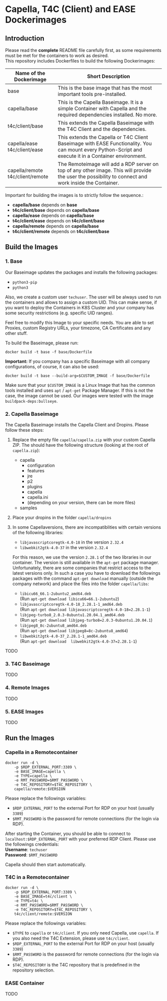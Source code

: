 # Capella, T4C (Client) and EASE Dockerimages

## Introduction
Please read the <b>complete</b> README file carefully first, as some requirements must be met for the containers to work as desired. <br>
This repository includes Dockerfiles to build the following Dockerimages:

| Name of the Dockerimage | Short Description |
|------|---|
| base |This is the base image that has the most important tools pre-installed.|
|capella/base|This is the Capella Baseimage. It is a simple Container with Capella and the required dependencies installed. No more.|
|t4c/client/base|This extends the Capella Baseimage with the T4C Client and the dependencies.|
|capella/ease<br>t4c/client/ease|This extends the Capella or T4C Client Baseimage with EASE Functionality. You can mount every Python-Script and execute it in a Container environment. |
|capella/remote <br> t4c/client/remote|The Remoteimage will add a RDP server on top of any other image. This will provide the user the possibility to connect and work inside the Container.|


Important for building the images is to strictly follow the sequence.: 
- <b>capella/base</b> depends on <b>base</b>
- <b>t4c/client/base</b> depends on <b>capella/base</b>
- <b>capella/ease</b> depends on <b>capella/base</b>
- <b>t4c/client/ease</b> depends on <b>t4c/client/base</b>
- <b>capella/remote</b> depends on <b>capella/base</b>
- <b>t4c/client/remote</b> depends on <b>t4c/client/base</b>

## Build the Images

### 1. Base
Our Baseimage updates the packages and installs the following packages: 
- `python3-pip`
- `python3` 

Also, we create a custom user `techuser`. The user will be always used to run the containers and allows to assign a custom UID. This can make sense, if you want to deploy the Containers in K8S Cluster and your company has some security restrictions (e.g. specific UID ranges). 

Feel free to modify this Image to your specific needs. You are able to set Proxies, custom Registry URLs, your timezone, CA Certificates and any other stuff.

To build the Baseimage, please run: 
```
docker build -t base -f base/Dockerfile
```

<b>Important:</b>
 If you company has a specific Baseimage with all company configurations, of course, it can also be used: 
```
docker build -t base --build-arg=$CUSTOM_IMAGE -f base/Dockerfile
```
Make sure that your `$CUSTOM_IMAGE` is a Linux Image that has the common tools installed and uses `apt` / `apt-get` Package Manager. If this is not the case, the image cannot be used. Our images were tested with the image `buildpack-deps:bullseye`. 

### 2. Capella Baseimage
The Capella Baseimage installs the Capella Client and Dropins. 
Please follow these steps: 
1) Replace the empty file `capella/capella.zip` with your custom Capella ZIP. The should have the following structure (looking at the root of `capella.zip`): 
    - capella
      - configuration
      - features
      - jre
      - p2
      - plugins
      - capella
      - capella.ini
      - (depending on your version, there can be more files)
    - samples
2) Place your dropins in the folder `capella/dropins`
3) In some Capellaversions, there are incompatiblities with certain versions of the following libraries: 
    - `libjavascriptcoregtk-4.0-18` in the version `2.32.4`
    - `libwebkit2gtk-4.0-37` in the version `2.32.4`

    For this reason, we use the version `2.28.1` of the two libraries in our container. The version is still available in the `apt-get` package manager. Unfortunately, there are some companies that restrict access to the latest versions only. In such a case you have to download the followings packages with the command `apt-get download` manually (outside the company network) and place the files into the folder `capella/libs`:
    - `libicu66_66.1-2ubuntu2_amd64.deb` <br>
    (Run `apt-get download libicu66=66.1-2ubuntu2`)
    - `libjavascriptcoregtk-4.0-18_2.28.1-1_amd64.deb` <br>
    (Run `apt-get download libjavascriptcoregtk-4.0-18=2.28.1-1`)
    - `libjpeg-turbo8_2.0.3-0ubuntu1.20.04.1_amd64.deb` <br>
    (Run `apt-get download libjpeg-turbo8=2.0.3-0ubuntu1.20.04.1`)
    - `libjpeg8_8c-2ubuntu8_amd64.deb` <br>
    (Run `apt-get download libjpeg8=8c-2ubuntu8_amd64`)
    - `libwebkit2gtk-4.0-37_2.28.1-1_amd64.deb` <br>
    (Run `apt-get download  libwebkit2gtk-4.0-37=2.28.1-1`)

TODO

### 3. T4C Baseimage
TODO

### 4. Remote Images
TODO

### 5. EASE Images
TODO

## Run the Images

### Capella in a Remotecontainer
```
docker run -d \
    -p $RDP_EXTERNAL_PORT:3389 \
    -e BASE_IMAGE=capella \
    -e TYPE=capella \
    -e RMT_PASSWORD=$RMT_PASSWORD \
    -e T4C_REPOSITORY=$T4C_REPOSITORY \
    capella/remote:$VERSION
```

Please replace the followings variables: 
- `$RDP_EXTERNAL_PORT` to the external Port for RDP on your host (usually `3389`)
- `$RMT_PASSWORD` is the password for remote connections (for the login via RDP).

After starting the Container, you should be able to connect to `localhost:$RDP_EXTERNAL_PORT` with your preferred RDP Client. 
Please use the followings credentials: <br>
<b>Username</b>: `techuser` <br>
<b>Password</b>: `$RMT_PASSWORD`

Capella should then start automatically. 

### T4C in a Remotecontainer
```
docker run -d \
    -p $RDP_EXTERNAL_PORT:3389 \
    -e BASE_IMAGE=t4c/client \
    -e TYPE=t4c \
    -e RMT_PASSWORD=$RMT_PASSWORD \
    -e T4C_REPOSITORY=$T4C_REPOSITORY \
    t4c/client/remote:$VERSION
```

Please replace the followings variables: 
- `$TYPE` to `capella` or `t4c/client`. If you only need Capella, use `capella`. If you also need the T4C Extension, please use `t4c/client`.
- `$RDP_EXTERNAL_PORT` to the external Port for RDP on your host (usually `3389`)
- `$RMT_PASSWORD` is the password for remote connections (for the login via RDP).
- `$T4C_REPOSITORY` is the T4C repository that is predefined in the repository selection. 

### EASE Container
TODO